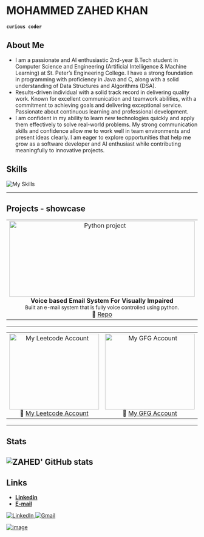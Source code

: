 <!--
Credits and references used in this README:

1) Layout ideas and section inspiration:
   https://github.com/abhisheknaiidu/awesome-github-profile-readme?tab=readme-ov-file#descriptive-

2) Skill icons (SVG badges):
   https://github.com/tandpfun/skill-icons?tab=readme-ov-file#icons-list

3) GitHub stats card:
   https://github.com/anuraghazra/github-readme-stats
-->

# MOHAMMED ZAHED KHAN
**`curious coder`** 

## About Me
- I am a passionate and AI enthusiastic 2nd-year B.Tech student in Computer Science and Engineering (Artificial Intelligence & Machine Learning) at St. Peter’s Engineering College. I have a strong foundation in programming with proficiency in Java and C, along with a solid understanding of Data Structures and Algorithms (DSA).
- Results-driven individual with a solid track record in delivering quality work. Known for excellent communication and teamwork abilities, with a commitment to achieving goals and delivering exceptional service. Passionate about continuous learning and professional development.
- I am confident in my ability to learn new technologies quickly and apply them effectively to solve real-world problems. My strong communication skills and confidence allow me to work well in team environments and present ideas clearly. I am eager to explore opportunities that help me grow as a software developer and AI enthusiast while contributing meaningfully to innovative projects.


## Skills
<!-- Skill icons provided by skill-icons. Full icon list and names:
     https://github.com/tandpfun/skill-icons?tab=readme-ov-file#icons-list -->
![My Skills](https://skillicons.dev/icons?i=c,git,github,java,python)


---

## Projects - showcase

<table>
  <tr>
    <td align="center" width="33%">
      <a href="https://github.com/MOHAMMED-ZAHED-KHAN/MINI-PROJECT">
        <img src="https://foundersguide.com/wp-content/uploads/2020/02/voicemail.jpg"
             alt="Python project"
             style="width:100%; height:200px; object-fit:cover;"/>
      </a>
      <br/>
      <b>Voice based Email System For Visually Impaired</b><br/>
      <sub>Built an e-mail system that is fully voice controlled using python.</sub><br/>
      🔗 <a href="https://github.com/MOHAMMED-ZAHED-KHAN/MINI-PROJECT.git">Repo</a>
      <!-- <!-- <br/> -->
      <!-- <sub>Tags: AI, LLMs, Prompt Engineering</sub> --> 
    <!-- </td>
    <td align="center" width="33%">
      <a href="https://github.com/MOHAMMED-ZAHED-KHAN/PROJECTS-IN-JAVA">
        <img src="https://tse4.mm.bing.net/th/id/OIP.HUbDfqFi73ejzqx5eg1sOQHaEK?rs=1&pid=ImgDetMain&o=7&rm=3"
             alt="JAVA Projects"
             style="width:100%; height:200px; object-fit:cover;"/>
      </a>
      <br/>
      <b>Java projects</b><br/>
      <!-- <sub>Automated deployment of a web app using GitHub Actions and AWS ECS.</sub><br/> -->
      <!-- 🔗 <a href="https://github.com/MOHAMMED-ZAHED-KHAN/PROJECTS-IN-JAVA.git">Repo</a>
      <br/>
      <!-- <sub>Tags: DevOps, Docker, GitHub Actions</sub> --> 
    <!-- </td>
    <td align="center" width="33%">
      <a href="https://github.com/maximus-soares/Projects/blob/main/Networking/1%20Build%20a%20VPC.md">
        <img src="https://camo.githubusercontent.com/6b6af843159b1de02c9a7ae1908b05a29b1c2383077f1c3d38a08ac7889c81bd/687474703a2f2f6c6561726e2e6e657874776f726b2e6f72672f68617070795f6d61726f6f6e5f6a6f6c6c795f7265645f63757272616e742f75706c6f6164732f6177732d6e6574776f726b732d7670635f3266616366393237"
             alt="VPC Networking Project"
             style="width:100%; height:200px; object-fit:cover;"/> -->
      <!-- </a>
      <br/>
      <b>Secure AWS VPC</b><br/>
      <sub>Designed and deployed a custom VPC with public/private subnets and routing.</sub><br/>
      🔗 <a href="https://github.com/maximus-soares/Projects/blob/main/Networking/1%20Build%20a%20VPC.md">Repo</a>
      <br/>
      <sub>Tags: Networking, AWS, Security</sub> --> 
    </td>
  </tr>
</table>

---

<table>
  <tr>
    <td align="center" width="33%">
      <a href="https://leetcode.com/u/Mohammed_Zahed_Khan/">
        <img src="https://tse2.mm.bing.net/th/id/OIP.oWiIFkqOXUhNT0xcBbLBagHaHa?rs=1&pid=ImgDetMain&o=7&rm=3"
             alt="My Leetcode Account"
             style="width:100%; height:200px; object-fit:cover;"/>
      </a>
       <br/>
      🔗 <a href="https://leetcode.com/u/Mohammed_Zahed_Khan/">My Leetcode Account</a>
      <br/>
    </td>
    <td align="center" width="33%">
      <a href="https://www.geeksforgeeks.org/myCourses">
        <img src="https://th.bing.com/th/id/OIP.xezyt6e_XturY0EDlzhoSQHaFM?w=228&h=180&c=7&r=0&o=7&dpr=1.4&pid=1.7&rm=3"
             alt="My GFG Account"
             style="width:100%; height:200px; object-fit:cover;"/>
      </a>
       <br/>
      🔗 <a href="https://www.geeksforgeeks.org/myCourses">My GFG Account</a>
      <br/>
    </td>
  </tr>
</table>

---

## Stats
<!-- Stats card by anuraghazra/github-readme-stats
     Customization guide:
     - Hide private contributions: &count_private=true|false
     - Theme list: ?theme=gruvbox,radical,tokyonight,onedark,dracula etc.
     - Show icons: &show_icons=true
     Docs: https://github.com/anuraghazra/github-readme-stats -->
![ZAHED' GitHub stats](https://github-readme-stats.vercel.app/api?username=MOHAMMED-ZAHED-KHAN&show_icons=true&theme=gruvbox)
---

## Links
<!-- Section layout inspired by Awesome GitHub Profile README "Descriptive" patterns:
     https://github.com/abhisheknaiidu/awesome-github-profile-readme?tab=readme-ov-file#descriptive- -->
- [**Linkedin**](https://www.linkedin.com/in/mohammed-zahed-khan-85a04a362)
- [**E-mail**](24bk1a66r0@stpetershyd.com)

<a href="https://www.linkedin.com/in/mohammed-zahed-khan-85a04a362/" target="blank">
  <img src="https://skillicons.dev/icons?i=linkedin" alt="LinkedIn"/>
   <img src="https://skillicons.dev/icons?i=gmail" alt="Gmail"/>
<!-- </a>
<a href="https://www.instagram.com/mmaximus.soares/" target="blank">
  <img src="https://skillicons.dev/icons?i=instagram" alt="Instagram" />
</a> -->

<!-- Optional: fun GIF. Consider replacing with contribution streak or removing for a tighter, more professional finish. -->
![image](https://media.giphy.com/media/v1.Y2lkPTc5MGI3NjExdXh2ZzdlYWZndHl2dWcyb2RveHlpYzhsand5YmRmaHRwdXhlcGZhZyZlcD12MV9naWZzX3RyZW5kaW5nJmN0PWc/l3q2wJsC23ikJg9xe/giphy.gif)

